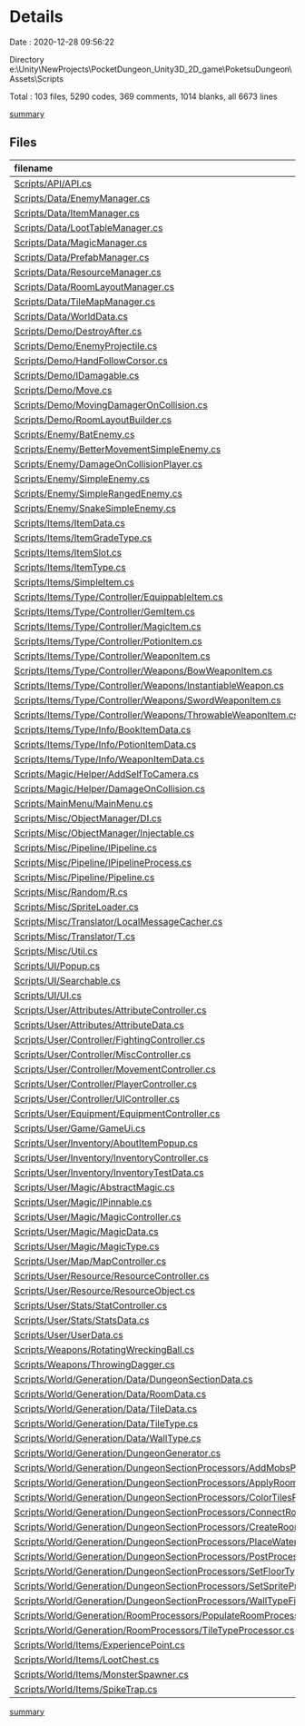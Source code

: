 # Details

Date : 2020-12-28 09:56:22

Directory e:\Unity\NewProjects\PocketDungeon_Unity3D_2D_game\PoketsuDungeon\Assets\Scripts

Total : 103 files,  5290 codes, 369 comments, 1014 blanks, all 6673 lines

[summary](results.md)

## Files
| filename | language | code | comment | blank | total |
| :--- | :--- | ---: | ---: | ---: | ---: |
| [Scripts/API/API.cs](/Scripts/API/API.cs) | C# | 12 | 2 | 5 | 19 |
| [Scripts/Data/EnemyManager.cs](/Scripts/Data/EnemyManager.cs) | C# | 59 | 0 | 8 | 67 |
| [Scripts/Data/ItemManager.cs](/Scripts/Data/ItemManager.cs) | C# | 78 | 0 | 12 | 90 |
| [Scripts/Data/LootTableManager.cs](/Scripts/Data/LootTableManager.cs) | C# | 41 | 0 | 4 | 45 |
| [Scripts/Data/MagicManager.cs](/Scripts/Data/MagicManager.cs) | C# | 27 | 0 | 3 | 30 |
| [Scripts/Data/PrefabManager.cs](/Scripts/Data/PrefabManager.cs) | C# | 45 | 0 | 8 | 53 |
| [Scripts/Data/ResourceManager.cs](/Scripts/Data/ResourceManager.cs) | C# | 51 | 0 | 9 | 60 |
| [Scripts/Data/RoomLayoutManager.cs](/Scripts/Data/RoomLayoutManager.cs) | C# | 64 | 2 | 12 | 78 |
| [Scripts/Data/TileMapManager.cs](/Scripts/Data/TileMapManager.cs) | C# | 58 | 0 | 10 | 68 |
| [Scripts/Data/WorldData.cs](/Scripts/Data/WorldData.cs) | C# | 12 | 2 | 5 | 19 |
| [Scripts/Demo/DestroyAfter.cs](/Scripts/Demo/DestroyAfter.cs) | C# | 11 | 0 | 3 | 14 |
| [Scripts/Demo/EnemyProjectile.cs](/Scripts/Demo/EnemyProjectile.cs) | C# | 14 | 0 | 2 | 16 |
| [Scripts/Demo/HandFollowCorsor.cs](/Scripts/Demo/HandFollowCorsor.cs) | C# | 17 | 1 | 4 | 22 |
| [Scripts/Demo/IDamagable.cs](/Scripts/Demo/IDamagable.cs) | C# | 12 | 0 | 2 | 14 |
| [Scripts/Demo/Move.cs](/Scripts/Demo/Move.cs) | C# | 18 | 0 | 3 | 21 |
| [Scripts/Demo/MovingDamagerOnCollision.cs](/Scripts/Demo/MovingDamagerOnCollision.cs) | C# | 19 | 0 | 3 | 22 |
| [Scripts/Demo/RoomLayoutBuilder.cs](/Scripts/Demo/RoomLayoutBuilder.cs) | C# | 0 | 69 | 16 | 85 |
| [Scripts/Enemy/BatEnemy.cs](/Scripts/Enemy/BatEnemy.cs) | C# | 64 | 5 | 10 | 79 |
| [Scripts/Enemy/BetterMovementSimpleEnemy.cs](/Scripts/Enemy/BetterMovementSimpleEnemy.cs) | C# | 100 | 29 | 27 | 156 |
| [Scripts/Enemy/DamageOnCollisionPlayer.cs](/Scripts/Enemy/DamageOnCollisionPlayer.cs) | C# | 13 | 0 | 2 | 15 |
| [Scripts/Enemy/SimpleEnemy.cs](/Scripts/Enemy/SimpleEnemy.cs) | C# | 174 | 4 | 40 | 218 |
| [Scripts/Enemy/SimpleRangedEnemy.cs](/Scripts/Enemy/SimpleRangedEnemy.cs) | C# | 37 | 0 | 7 | 44 |
| [Scripts/Enemy/SnakeSimpleEnemy.cs](/Scripts/Enemy/SnakeSimpleEnemy.cs) | C# | 70 | 0 | 14 | 84 |
| [Scripts/Items/ItemData.cs](/Scripts/Items/ItemData.cs) | C# | 49 | 3 | 11 | 63 |
| [Scripts/Items/ItemGradeType.cs](/Scripts/Items/ItemGradeType.cs) | C# | 7 | 0 | 0 | 7 |
| [Scripts/Items/ItemSlot.cs](/Scripts/Items/ItemSlot.cs) | C# | 21 | 0 | 2 | 23 |
| [Scripts/Items/ItemType.cs](/Scripts/Items/ItemType.cs) | C# | 17 | 0 | 0 | 17 |
| [Scripts/Items/SimpleItem.cs](/Scripts/Items/SimpleItem.cs) | C# | 23 | 1 | 9 | 33 |
| [Scripts/Items/Type/Controller/EquippableItem.cs](/Scripts/Items/Type/Controller/EquippableItem.cs) | C# | 39 | 0 | 9 | 48 |
| [Scripts/Items/Type/Controller/GemItem.cs](/Scripts/Items/Type/Controller/GemItem.cs) | C# | 35 | 0 | 9 | 44 |
| [Scripts/Items/Type/Controller/MagicItem.cs](/Scripts/Items/Type/Controller/MagicItem.cs) | C# | 25 | 0 | 4 | 29 |
| [Scripts/Items/Type/Controller/PotionItem.cs](/Scripts/Items/Type/Controller/PotionItem.cs) | C# | 60 | 1 | 13 | 74 |
| [Scripts/Items/Type/Controller/WeaponItem.cs](/Scripts/Items/Type/Controller/WeaponItem.cs) | C# | 35 | 1 | 6 | 42 |
| [Scripts/Items/Type/Controller/Weapons/BowWeaponItem.cs](/Scripts/Items/Type/Controller/Weapons/BowWeaponItem.cs) | C# | 33 | 0 | 7 | 40 |
| [Scripts/Items/Type/Controller/Weapons/InstantiableWeapon.cs](/Scripts/Items/Type/Controller/Weapons/InstantiableWeapon.cs) | C# | 27 | 0 | 6 | 33 |
| [Scripts/Items/Type/Controller/Weapons/SwordWeaponItem.cs](/Scripts/Items/Type/Controller/Weapons/SwordWeaponItem.cs) | C# | 46 | 1 | 10 | 57 |
| [Scripts/Items/Type/Controller/Weapons/ThrowableWeaponItem.cs](/Scripts/Items/Type/Controller/Weapons/ThrowableWeaponItem.cs) | C# | 29 | 1 | 7 | 37 |
| [Scripts/Items/Type/Info/BookItemData.cs](/Scripts/Items/Type/Info/BookItemData.cs) | C# | 17 | 0 | 3 | 20 |
| [Scripts/Items/Type/Info/PotionItemData.cs](/Scripts/Items/Type/Info/PotionItemData.cs) | C# | 19 | 0 | 4 | 23 |
| [Scripts/Items/Type/Info/WeaponItemData.cs](/Scripts/Items/Type/Info/WeaponItemData.cs) | C# | 17 | 0 | 4 | 21 |
| [Scripts/Magic/Helper/AddSelfToCamera.cs](/Scripts/Magic/Helper/AddSelfToCamera.cs) | C# | 11 | 0 | 2 | 13 |
| [Scripts/Magic/Helper/DamageOnCollision.cs](/Scripts/Magic/Helper/DamageOnCollision.cs) | C# | 64 | 0 | 15 | 79 |
| [Scripts/MainMenu/MainMenu.cs](/Scripts/MainMenu/MainMenu.cs) | C# | 21 | 0 | 4 | 25 |
| [Scripts/Misc/ObjectManager/DI.cs](/Scripts/Misc/ObjectManager/DI.cs) | C# | 17 | 5 | 5 | 27 |
| [Scripts/Misc/ObjectManager/Injectable.cs](/Scripts/Misc/ObjectManager/Injectable.cs) | C# | 21 | 0 | 4 | 25 |
| [Scripts/Misc/Pipeline/IPipeline.cs](/Scripts/Misc/Pipeline/IPipeline.cs) | C# | 7 | 0 | 1 | 8 |
| [Scripts/Misc/Pipeline/IPipelineProcess.cs](/Scripts/Misc/Pipeline/IPipelineProcess.cs) | C# | 9 | 15 | 4 | 28 |
| [Scripts/Misc/Pipeline/Pipeline.cs](/Scripts/Misc/Pipeline/Pipeline.cs) | C# | 34 | 6 | 9 | 49 |
| [Scripts/Misc/Random/R.cs](/Scripts/Misc/Random/R.cs) | C# | 33 | 0 | 7 | 40 |
| [Scripts/Misc/SpriteLoader.cs](/Scripts/Misc/SpriteLoader.cs) | C# | 21 | 0 | 6 | 27 |
| [Scripts/Misc/Translator/LocalMessageCacher.cs](/Scripts/Misc/Translator/LocalMessageCacher.cs) | C# | 20 | 0 | 5 | 25 |
| [Scripts/Misc/Translator/T.cs](/Scripts/Misc/Translator/T.cs) | C# | 28 | 22 | 5 | 55 |
| [Scripts/Misc/Util.cs](/Scripts/Misc/Util.cs) | C# | 59 | 0 | 12 | 71 |
| [Scripts/UI/Popup.cs](/Scripts/UI/Popup.cs) | C# | 69 | 0 | 11 | 80 |
| [Scripts/UI/Searchable.cs](/Scripts/UI/Searchable.cs) | C# | 21 | 0 | 3 | 24 |
| [Scripts/UI/UI.cs](/Scripts/UI/UI.cs) | C# | 56 | 0 | 11 | 67 |
| [Scripts/User/Attributes/AttributeController.cs](/Scripts/User/Attributes/AttributeController.cs) | C# | 142 | 5 | 32 | 179 |
| [Scripts/User/Attributes/AttributeData.cs](/Scripts/User/Attributes/AttributeData.cs) | C# | 65 | 6 | 10 | 81 |
| [Scripts/User/Controller/FightingController.cs](/Scripts/User/Controller/FightingController.cs) | C# | 62 | 1 | 10 | 73 |
| [Scripts/User/Controller/MiscController.cs](/Scripts/User/Controller/MiscController.cs) | C# | 11 | 0 | 2 | 13 |
| [Scripts/User/Controller/MovementController.cs](/Scripts/User/Controller/MovementController.cs) | C# | 98 | 15 | 30 | 143 |
| [Scripts/User/Controller/PlayerController.cs](/Scripts/User/Controller/PlayerController.cs) | C# | 13 | 15 | 6 | 34 |
| [Scripts/User/Controller/UIController.cs](/Scripts/User/Controller/UIController.cs) | C# | 118 | 0 | 16 | 134 |
| [Scripts/User/Equipment/EquipmentController.cs](/Scripts/User/Equipment/EquipmentController.cs) | C# | 209 | 37 | 28 | 274 |
| [Scripts/User/Game/GameUi.cs](/Scripts/User/Game/GameUi.cs) | C# | 58 | 0 | 11 | 69 |
| [Scripts/User/Inventory/AboutItemPopup.cs](/Scripts/User/Inventory/AboutItemPopup.cs) | C# | 13 | 0 | 3 | 16 |
| [Scripts/User/Inventory/InventoryController.cs](/Scripts/User/Inventory/InventoryController.cs) | C# | 173 | 23 | 36 | 232 |
| [Scripts/User/Inventory/InventoryTestData.cs](/Scripts/User/Inventory/InventoryTestData.cs) | C# | 20 | 0 | 3 | 23 |
| [Scripts/User/Magic/AbstractMagic.cs](/Scripts/User/Magic/AbstractMagic.cs) | C# | 70 | 5 | 15 | 90 |
| [Scripts/User/Magic/IPinnable.cs](/Scripts/User/Magic/IPinnable.cs) | C# | 21 | 0 | 3 | 24 |
| [Scripts/User/Magic/MagicController.cs](/Scripts/User/Magic/MagicController.cs) | C# | 224 | 10 | 46 | 280 |
| [Scripts/User/Magic/MagicData.cs](/Scripts/User/Magic/MagicData.cs) | C# | 42 | 0 | 6 | 48 |
| [Scripts/User/Magic/MagicType.cs](/Scripts/User/Magic/MagicType.cs) | C# | 21 | 3 | 5 | 29 |
| [Scripts/User/Map/MapController.cs](/Scripts/User/Map/MapController.cs) | C# | 23 | 0 | 5 | 28 |
| [Scripts/User/Resource/ResourceController.cs](/Scripts/User/Resource/ResourceController.cs) | C# | 150 | 0 | 23 | 173 |
| [Scripts/User/Resource/ResourceObject.cs](/Scripts/User/Resource/ResourceObject.cs) | C# | 33 | 0 | 7 | 40 |
| [Scripts/User/Stats/StatController.cs](/Scripts/User/Stats/StatController.cs) | C# | 11 | 1 | 2 | 14 |
| [Scripts/User/Stats/StatsData.cs](/Scripts/User/Stats/StatsData.cs) | C# | 27 | 0 | 6 | 33 |
| [Scripts/User/UserData.cs](/Scripts/User/UserData.cs) | C# | 106 | 0 | 16 | 122 |
| [Scripts/Weapons/RotatingWreckingBall.cs](/Scripts/Weapons/RotatingWreckingBall.cs) | C# | 35 | 5 | 11 | 51 |
| [Scripts/Weapons/ThrowingDagger.cs](/Scripts/Weapons/ThrowingDagger.cs) | C# | 47 | 0 | 6 | 53 |
| [Scripts/World/Generation/Data/DungeonSectionData.cs](/Scripts/World/Generation/Data/DungeonSectionData.cs) | C# | 31 | 0 | 8 | 39 |
| [Scripts/World/Generation/Data/RoomData.cs](/Scripts/World/Generation/Data/RoomData.cs) | C# | 39 | 1 | 10 | 50 |
| [Scripts/World/Generation/Data/TileData.cs](/Scripts/World/Generation/Data/TileData.cs) | C# | 14 | 0 | 2 | 16 |
| [Scripts/World/Generation/Data/TileType.cs](/Scripts/World/Generation/Data/TileType.cs) | C# | 11 | 0 | 1 | 12 |
| [Scripts/World/Generation/Data/WallType.cs](/Scripts/World/Generation/Data/WallType.cs) | C# | 26 | 0 | 1 | 27 |
| [Scripts/World/Generation/DungeonGenerator.cs](/Scripts/World/Generation/DungeonGenerator.cs) | C# | 109 | 8 | 21 | 138 |
| [Scripts/World/Generation/DungeonSectionProcessors/AddMobsProcessor.cs](/Scripts/World/Generation/DungeonSectionProcessors/AddMobsProcessor.cs) | C# | 45 | 0 | 10 | 55 |
| [Scripts/World/Generation/DungeonSectionProcessors/ApplyRoomTilesProcessor.cs](/Scripts/World/Generation/DungeonSectionProcessors/ApplyRoomTilesProcessor.cs) | C# | 31 | 1 | 5 | 37 |
| [Scripts/World/Generation/DungeonSectionProcessors/ColorTilesProcessor.cs](/Scripts/World/Generation/DungeonSectionProcessors/ColorTilesProcessor.cs) | C# | 40 | 2 | 11 | 53 |
| [Scripts/World/Generation/DungeonSectionProcessors/ConnectRoomsProcessor.cs](/Scripts/World/Generation/DungeonSectionProcessors/ConnectRoomsProcessor.cs) | C# | 64 | 5 | 14 | 83 |
| [Scripts/World/Generation/DungeonSectionProcessors/CreateRoomProcessor.cs](/Scripts/World/Generation/DungeonSectionProcessors/CreateRoomProcessor.cs) | C# | 73 | 3 | 16 | 92 |
| [Scripts/World/Generation/DungeonSectionProcessors/PlaceWaterProcessor.cs](/Scripts/World/Generation/DungeonSectionProcessors/PlaceWaterProcessor.cs) | C# | 56 | 0 | 10 | 66 |
| [Scripts/World/Generation/DungeonSectionProcessors/PostProcessProcessor.cs](/Scripts/World/Generation/DungeonSectionProcessors/PostProcessProcessor.cs) | C# | 52 | 0 | 7 | 59 |
| [Scripts/World/Generation/DungeonSectionProcessors/SetFloorTypeProcessor.cs](/Scripts/World/Generation/DungeonSectionProcessors/SetFloorTypeProcessor.cs) | C# | 116 | 3 | 21 | 140 |
| [Scripts/World/Generation/DungeonSectionProcessors/SetSpriteProcessor.cs](/Scripts/World/Generation/DungeonSectionProcessors/SetSpriteProcessor.cs) | C# | 33 | 0 | 5 | 38 |
| [Scripts/World/Generation/DungeonSectionProcessors/WallTypeFixerProcessor.cs](/Scripts/World/Generation/DungeonSectionProcessors/WallTypeFixerProcessor.cs) | C# | 286 | 44 | 38 | 368 |
| [Scripts/World/Generation/RoomProcessors/PopulateRoomProcessor.cs](/Scripts/World/Generation/RoomProcessors/PopulateRoomProcessor.cs) | C# | 156 | 2 | 19 | 177 |
| [Scripts/World/Generation/RoomProcessors/TileTypeProcessor.cs](/Scripts/World/Generation/RoomProcessors/TileTypeProcessor.cs) | C# | 36 | 2 | 5 | 43 |
| [Scripts/World/Items/ExperiencePoint.cs](/Scripts/World/Items/ExperiencePoint.cs) | C# | 16 | 0 | 2 | 18 |
| [Scripts/World/Items/LootChest.cs](/Scripts/World/Items/LootChest.cs) | C# | 162 | 2 | 30 | 194 |
| [Scripts/World/Items/MonsterSpawner.cs](/Scripts/World/Items/MonsterSpawner.cs) | C# | 78 | 0 | 16 | 94 |
| [Scripts/World/Items/SpikeTrap.cs](/Scripts/World/Items/SpikeTrap.cs) | C# | 38 | 0 | 7 | 45 |

[summary](results.md)